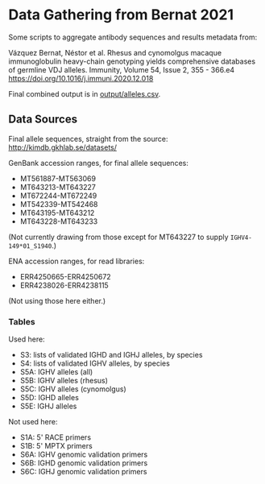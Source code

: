 # Data Gathering from Bernat 2021

Some scripts to aggregate antibody sequences and results metadata from:

Vázquez Bernat, Néstor et al.  Rhesus and cynomolgus macaque immunoglobulin heavy-chain genotyping yields comprehensive databases of germline VDJ alleles.  Immunity, Volume 54, Issue 2, 355 - 366.e4 <https://doi.org/10.1016/j.immuni.2020.12.018>

Final combined output is in [output/alleles.csv](output/alleles.csv).

## Data Sources

Final allele sequences, straight from the source: <http://kimdb.gkhlab.se/datasets/>

GenBank accession ranges, for final allele sequences:

 * MT561887-MT563069
 * MT643213-MT643227
 * MT672244-MT672249
 * MT542339-MT542468
 * MT643195-MT643212
 * MT643228-MT643233

(Not currently drawing from those except for MT643227 to supply
`IGHV4-149*01_S1940`.)

ENA accession ranges, for read libraries:

 * ERR4250665-ERR4250672
 * ERR4238026-ERR4238115

(Not using those here either.)

### Tables

Used here:

 * S3: lists of validated IGHD and IGHJ alleles, by species
 * S4: lists of validated IGHV alleles, by species
 * S5A: IGHV alleles (all)
 * S5B: IGHV alleles (rhesus)
 * S5C: IGHV alleles (cynomolgus)
 * S5D: IGHD alleles
 * S5E: IGHJ alleles

Not used here:

 * S1A: 5' RACE primers
 * S1B: 5' MPTX primers
 * S6A: IGHV genomic validation primers
 * S6B: IGHD genomic validation primers
 * S6C: IGHJ genomic validation primers
